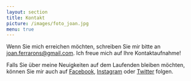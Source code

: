 ```yaml
---
layout: section
title: Kontakt
picture: /images/foto_joan.jpg
menu: true
---
```

Wenn Sie mich erreichen möchten, schreiben Sie mir bitte an <a href="mailto:joan.ferrarons@gmail.com">joan.ferrarons@gmail.com</a>. Ich freue mich auf Ihre Kontaktaufnahme!

Falls Sie über meine Neuigkeiten auf dem Laufenden bleiben möchten, können Sie mir auch auf [Facebook](http://www.facebook.com/ferrarons.traductor), [Instagram](http://www.instagram.com/jferrarons) oder [Twitter](https://twitter.com/_jferrarons_) folgen.
